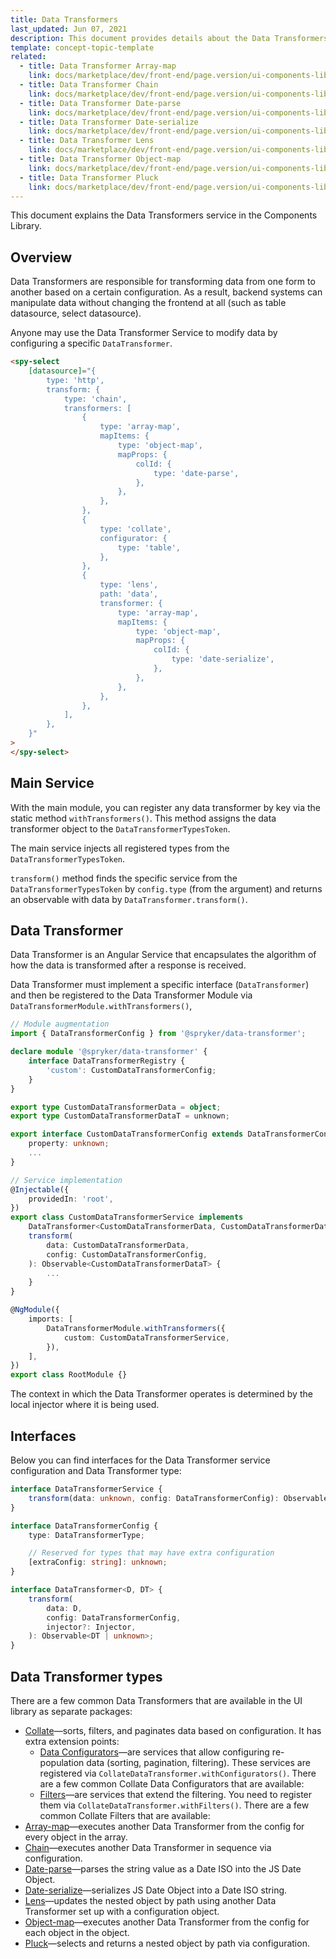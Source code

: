 ```yaml
---
title: Data Transformers
last_updated: Jun 07, 2021
description: This document provides details about the Data Transformers service in the Components Library.
template: concept-topic-template
related:
  - title: Data Transformer Array-map
    link: docs/marketplace/dev/front-end/page.version/ui-components-library/data-transformers/data-transformer-array-map.html
  - title: Data Transformer Chain
    link: docs/marketplace/dev/front-end/page.version/ui-components-library/data-transformers/data-transformer-chain.html
  - title: Data Transformer Date-parse
    link: docs/marketplace/dev/front-end/page.version/ui-components-library/data-transformers/data-transformer-date-parse.html
  - title: Data Transformer Date-serialize
    link: docs/marketplace/dev/front-end/page.version/ui-components-library/data-transformers/data-transformer-date-serialize.html
  - title: Data Transformer Lens
    link: docs/marketplace/dev/front-end/page.version/ui-components-library/data-transformers/data-transformer-lens.html
  - title: Data Transformer Object-map
    link: docs/marketplace/dev/front-end/page.version/ui-components-library/data-transformers/data-transformer-object-map.html
  - title: Data Transformer Pluck
    link: docs/marketplace/dev/front-end/page.version/ui-components-library/data-transformers/data-transformer-pluck.html
---
```


This document explains the Data Transformers service in the Components Library.

## Overview

Data Transformers are responsible for transforming data from one form to another based on a certain configuration.
As a result, backend systems can manipulate data without changing the frontend at all (such as table datasource, select datasource).

Anyone may use the Data Transformer Service to modify data by configuring a specific `DataTransformer`.

```html
<spy-select
    [datasource]="{
        type: 'http',
        transform: {
            type: 'chain',
            transformers: [
                {
                    type: 'array-map',
                    mapItems: {
                        type: 'object-map',
                        mapProps: {
                            colId: {
                                type: 'date-parse',
                            },
                        },
                    },
                },
                {
                    type: 'collate',
                    configurator: {
                        type: 'table',
                    },
                },
                {
                    type: 'lens',
                    path: 'data',
                    transformer: {
                        type: 'array-map',
                        mapItems: {
                            type: 'object-map',
                            mapProps: {
                                colId: {
                                    type: 'date-serialize',
                                },
                            },
                        },
                    },
                },
            ],
        },
    }"
>
</spy-select>
```

## Main Service

With the main module, you can register any data transformer by key via the static method `withTransformers()`. This method assigns the data transformer object to the `DataTransformerTypesToken`.

The main service injects all registered types from the `DataTransformerTypesToken`.

`transform()` method finds the specific service from the `DataTransformerTypesToken` by `config.type` (from the argument) and returns an observable with data by `DataTransformer.transform()`.

## Data Transformer

Data Transformer is an Angular Service that encapsulates the algorithm of how the data is transformed after a response is received.

Data Transformer must implement a specific interface (`DataTransformer`) and then be registered to the Data Transformer Module via `DataTransformerModule.withTransformers()`,

```ts
// Module augmentation
import { DataTransformerConfig } from '@spryker/data-transformer';

declare module '@spryker/data-transformer' {
    interface DataTransformerRegistry {
        'custom': CustomDataTransformerConfig;
    }
}

export type CustomDataTransformerData = object;
export type CustomDataTransformerDataT = unknown;

export interface CustomDataTransformerConfig extends DataTransformerConfig {
    property: unknown;
    ...
}

// Service implementation
@Injectable({
    providedIn: 'root',
})
export class CustomDataTransformerService implements
    DataTransformer<CustomDataTransformerData, CustomDataTransformerDataT> {
    transform(
        data: CustomDataTransformerData,
        config: CustomDataTransformerConfig,
    ): Observable<CustomDataTransformerDataT> {
        ...
    }
}

@NgModule({
    imports: [
        DataTransformerModule.withTransformers({
            custom: CustomDataTransformerService,
        }),
    ],
})
export class RootModule {}
```

The context in which the Data Transformer operates is determined by the local injector where it is being used.

## Interfaces

Below you can find interfaces for the Data Transformer service configuration and Data Transformer type:

```ts
interface DataTransformerService {
    transform(data: unknown, config: DataTransformerConfig): Observable<unknown>;
}

interface DataTransformerConfig {
    type: DataTransformerType;

    // Reserved for types that may have extra configuration
    [extraConfig: string]: unknown;
}

interface DataTransformer<D, DT> {
    transform(
        data: D,
        config: DataTransformerConfig,
        injector?: Injector,
    ): Observable<DT | unknown>;
}
```

## Data Transformer types

There are a few common Data Transformers that are available in the UI library as separate packages:

- [Collate](/docs/marketplace/dev/front-end/{{page.version}}/ui-components-library/data-transformers/collate/)—sorts, filters, and paginates data based on configuration. It has extra extension points:
    - [Data Configurators](/docs/marketplace/dev/front-end/{{page.version}}/ui-components-library/data-transformers/collate/data-configurators/)—are services that allow configuring re-population data (sorting, pagination, filtering). These services are registered via `CollateDataTransformer.withConfigurators()`. There are a few common Collate Data Configurators that are available:
    - [Filters](/docs/marketplace/dev/front-end/{{page.version}}/ui-components-library/data-transformers/collate/filters/)—are services that extend the filtering. You need to register them via `CollateDataTransformer.withFilters()`. There are a few common Collate Filters that are available:
- [Array-map](/docs/marketplace/dev/front-end/{{page.version}}/ui-components-library/data-transformers/data-transformer-array-map.html)—executes another Data Transformer from the config for every object in the array.
- [Chain](/docs/marketplace/dev/front-end/{{page.version}}/ui-components-library/data-transformers/data-transformer-chain.html)—executes another Data Transformer in sequence via configuration.
- [Date-parse](/docs/marketplace/dev/front-end/{{page.version}}/ui-components-library/data-transformers/data-transformer-date-parse.html)—parses the string value as a Date ISO into the JS Date Object.
- [Date-serialize](/docs/marketplace/dev/front-end/{{page.version}}/ui-components-library/data-transformers/data-transformer-date-serialize.html)—serializes JS Date Object into a Date ISO string.
- [Lens](/docs/marketplace/dev/front-end/{{page.version}}/ui-components-library/data-transformers/data-transformer-lens.html)—updates the nested object by path using another Data Transformer set up with a configuration object.
- [Object-map](/docs/marketplace/dev/front-end/{{page.version}}/ui-components-library/data-transformers/data-transformer-object-map.html)—executes another Data Transformer from the config for each object in the object.
- [Pluck](/docs/marketplace/dev/front-end/{{page.version}}/ui-components-library/data-transformers/data-transformer-pluck.html)—selects and returns a nested object by path via configuration.
